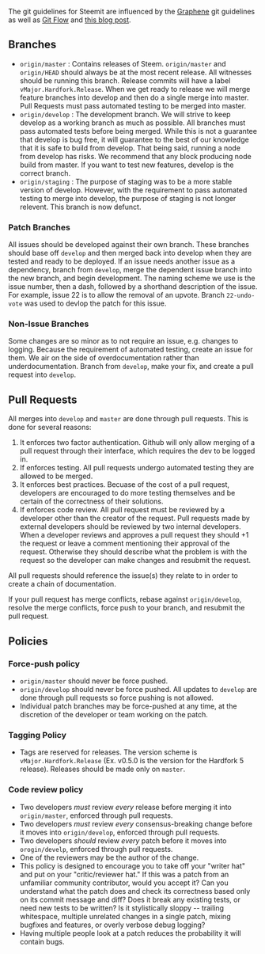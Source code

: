 The git guidelines for Steemit are influenced by the
[Graphene](https://github.com/cryptonomex/graphene/wiki/How-we-use-version-control)
git guidelines as well as [Git
Flow](http://nvie.com/posts/a-successful-git-branching-model/) and [this
blog
post](http://www.draconianoverlord.com/2013/09/07/no-cherry-picking.html).

## Branches

- `origin/master`  : Contains releases of Steem. `origin/master` and
  `origin/HEAD` should always be at the most recent release. All witnesses
  should be running this branch. Release commits will have a label
  `vMajor.Hardfork.Release`. When we get ready to release we will merge
  feature branches into develop and then do a single merge into master. Pull
  Requests must pass automated testing to be merged into master.
- `origin/develop` : The development branch. We will strive to keep develop
  as a working branch as much as possible. All branches must pass automated
  tests before being merged. While this is not a guarantee that develop is
  bug free, it will guarantee to the best of our knowledge that it is safe
  to build from develop. That being said, running a node from develop has
  risks. We recommend that any block producing node build from master. If
  you want to test new features, develop is the correct branch.
- `origin/staging` : The purpose of staging was to be a more stable version
  of develop. However, with the requirement to pass automated testing to
  merge into develop, the purpose of staging is not longer relevent. This
  branch is now defunct.

### Patch Branches

All issues should be developed against their own branch. These branches
should base off `develop` and then merged back into develop when they are
tested and ready to be deployed. If an issue needs another issue as a
dependency, branch from `develop`, merge the dependent issue branch into the
new branch, and begin development. The naming scheme we use is the issue
number, then a dash, followed by a shorthand description of the issue. For
example, issue 22 is to allow the removal of an upvote. Branch
`22-undo-vote` was used to devlop the patch for this issue.

### Non-Issue Branches

Some changes are so minor as to not require an issue, e.g. changes to
logging. Because the requirement of automated testing, create an issue for
them. We air on the side of overdocumentation rather than
underdocumentation. Branch from `develop`, make your fix, and create a pull
request into `develop`.

## Pull Requests

All merges into `develop` and `master` are done through pull requests. This
is done for several reasons:

1. It enforces two factor authentication. Github will only allow merging of a
   pull request through their interface, which requires the dev to be logged
   in.
1. If enforces testing. All pull requests undergo automated testing they are
   allowed to be merged.
1. It enforces best practices. Becuase of the cost of a pull request,
   developers are encouraged to do more testing themselves and be certain of
   the correctness of their solutions.
1. If enforces code review. All pull request must be reviewed by a developer
   other than the creator of the request. Pull requests made by external
   developers should be reviewed by two internal developers. When a developer
   reviews and approves a pull request they should +1 the request or leave a
   comment mentioning their approval of the request. Otherwise they should
   describe what the problem is with the request so the developer can make
   changes and resubmit the request.

All pull requests should reference the issue(s) they relate to in order to
create a chain of documentation.

If your pull request has merge conflicts, rebase against `origin/develop`,
resolve the merge conflicts, force push to your branch, and resubmit the
pull request.

## Policies

### Force-push policy

- `origin/master` should never be force pushed.
- `origin/develop` should never be force pushed. All updates to `develop`
  are done through pull requests so force pushing is not allowed.
- Individual patch branches may be force-pushed at any time, at the
  discretion of the developer or team working on the patch.

### Tagging Policy

- Tags are reserved for releases. The version scheme is
  `vMajor.Hardfork.Release` (Ex. v0.5.0 is the version for the Hardfork 5
  release). Releases should be made only on `master`.

### Code review policy

- Two developers *must* review *every* release before merging it into
  `origin/master`, enforced through pull requests.
- Two developers *must* review *every* consensus-breaking change before it
  moves into `origin/develop`, enforced through pull requests.
- Two developers *should* review *every* patch before it moves into
  `orogin/develp`, enforced through pull requests.
- One of the reviewers may be the author of the change.
- This policy is designed to encourage you to take off your "writer hat" and
  put on your "critic/reviewer hat."  If this was a patch from an unfamiliar
  community contributor, would you accept it?  Can you understand what the
  patch does and check its correctness based only on its commit message and
  diff?  Does it break any existing tests, or need new tests to be written?
  Is it stylistically sloppy -- trailing whitespace, multiple unrelated
  changes in a single patch, mixing bugfixes and features, or overly verbose
  debug logging?
- Having multiple people look at a patch reduces the probability it will
  contain bugs.
